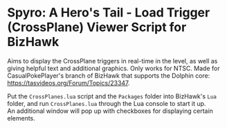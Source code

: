 # Spyro: A Hero's Tail - Load Trigger (CrossPlane) Viewer Script for BizHawk
Aims to display the CrossPlane triggers in real-time in the level, as well as giving helpful text and additional graphics.
Only works for NTSC. Made for CasualPokePlayer's branch of BizHawk that supports the Dolphin core: https://tasvideos.org/Forum/Topics/23347.

Put the `CrossPlanes.lua` script and the `Packages` folder into BizHawk's `Lua` folder, and run `CrossPlanes.lua` through the Lua console to start it up.<br>
An additional window will pop up with checkboxes for displaying certain elements.
